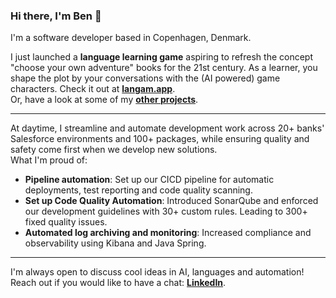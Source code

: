 ### Hi there, I'm Ben 👋

I'm a software developer based in Copenhagen, Denmark.  
  
I just launched a **language learning game** aspiring to refresh the concept "choose your own adventure" books for the 21st century. As a learner, you shape the plot by your conversations with the (AI powered) game characters. 
Check it out at **[langam.app](https://langam.app)**.  
Or, have a look at some of my **[other projects](https://bnpd.github.io/bnpd/)**. 
  
---
  
At daytime, I streamline and automate development work across 20+ banks' Salesforce environments and 100+ packages, while ensuring quality and safety come first when we develop new solutions.  
What I'm proud of:
- **Pipeline automation**: Set up our CICD pipeline for automatic deployments, test reporting and code quality scanning.  
- **Set up Code Quality Automation**: Introduced SonarQube and enforced our development guidelines with 30+ custom rules. Leading to 300+ fixed quality issues.  
- **Automated log archiving and monitoring**: Increased compliance and observability using Kibana and Java Spring.  

---
  
I'm always open to discuss cool ideas in AI, languages and automation!  
Reach out if you would like to have a chat: [**LinkedIn**](https://www.linkedin.com/in/bnpd/).  


<!--
**bnpd/bnpd** is a ✨ _special_ ✨ repository because its `README.md` (this file) appears on your GitHub profile.

Here are some ideas to get you started:

- 🔭 I’m currently working on ...
- 🌱 I’m currently learning ...
- 👯 I’m looking to collaborate on ...
- 🤔 I’m looking for help with ...
- 💬 Ask me about ...
- 📫 How to reach me: ...
- 😄 Pronouns: ...
- ⚡ Fun fact: ...
-->
